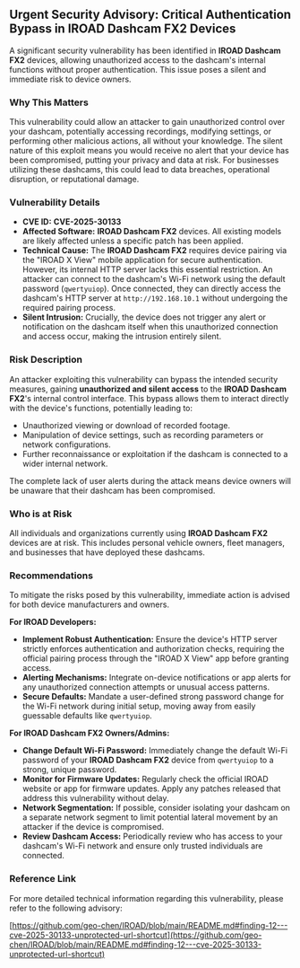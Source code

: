 ## Urgent Security Advisory: Critical Authentication Bypass in IROAD Dashcam FX2 Devices

A significant security vulnerability has been identified in **IROAD Dashcam FX2** devices, allowing unauthorized access to the dashcam's internal functions without proper authentication. This issue poses a silent and immediate risk to device owners.

### Why This Matters

This vulnerability could allow an attacker to gain unauthorized control over your dashcam, potentially accessing recordings, modifying settings, or performing other malicious actions, all without your knowledge. The silent nature of this exploit means you would receive no alert that your device has been compromised, putting your privacy and data at risk. For businesses utilizing these dashcams, this could lead to data breaches, operational disruption, or reputational damage.

### Vulnerability Details

*   **CVE ID:** **CVE-2025-30133**
*   **Affected Software:** **IROAD Dashcam FX2** devices. All existing models are likely affected unless a specific patch has been applied.
*   **Technical Cause:** The **IROAD Dashcam FX2** requires device pairing via the "IROAD X View" mobile application for secure authentication. However, its internal HTTP server lacks this essential restriction. An attacker can connect to the dashcam's Wi-Fi network using the default password (`qwertyuiop`). Once connected, they can directly access the dashcam's HTTP server at `http://192.168.10.1` without undergoing the required pairing process.
*   **Silent Intrusion:** Crucially, the device does not trigger any alert or notification on the dashcam itself when this unauthorized connection and access occur, making the intrusion entirely silent.

### Risk Description

An attacker exploiting this vulnerability can bypass the intended security measures, gaining **unauthorized and silent access** to the **IROAD Dashcam FX2**'s internal control interface. This bypass allows them to interact directly with the device's functions, potentially leading to:

*   Unauthorized viewing or download of recorded footage.
*   Manipulation of device settings, such as recording parameters or network configurations.
*   Further reconnaissance or exploitation if the dashcam is connected to a wider internal network.

The complete lack of user alerts during the attack means device owners will be unaware that their dashcam has been compromised.

### Who is at Risk

All individuals and organizations currently using **IROAD Dashcam FX2** devices are at risk. This includes personal vehicle owners, fleet managers, and businesses that have deployed these dashcams.

### Recommendations

To mitigate the risks posed by this vulnerability, immediate action is advised for both device manufacturers and owners.

**For IROAD Developers:**

*   **Implement Robust Authentication:** Ensure the device's HTTP server strictly enforces authentication and authorization checks, requiring the official pairing process through the "IROAD X View" app before granting access.
*   **Alerting Mechanisms:** Integrate on-device notifications or app alerts for any unauthorized connection attempts or unusual access patterns.
*   **Secure Defaults:** Mandate a user-defined strong password change for the Wi-Fi network during initial setup, moving away from easily guessable defaults like `qwertyuiop`.

**For IROAD Dashcam FX2 Owners/Admins:**

*   **Change Default Wi-Fi Password:** Immediately change the default Wi-Fi password of your **IROAD Dashcam FX2** device from `qwertyuiop` to a strong, unique password.
*   **Monitor for Firmware Updates:** Regularly check the official IROAD website or app for firmware updates. Apply any patches released that address this vulnerability without delay.
*   **Network Segmentation:** If possible, consider isolating your dashcam on a separate network segment to limit potential lateral movement by an attacker if the device is compromised.
*   **Review Dashcam Access:** Periodically review who has access to your dashcam's Wi-Fi network and ensure only trusted individuals are connected.

### Reference Link

For more detailed technical information regarding this vulnerability, please refer to the following advisory:

[https://github.com/geo-chen/IROAD/blob/main/README.md#finding-12---cve-2025-30133-unprotected-url-shortcut](https://github.com/geo-chen/IROAD/blob/main/README.md#finding-12---cve-2025-30133-unprotected-url-shortcut)